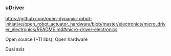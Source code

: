 ### uDriver
https://github.com/open-dynamic-robot-initiative/open_robot_actuator_hardware/blob/master/electronics/micro_driver_electronics/README.md#micro-driver-electronics

Open source (+TI libs); Open hardware

Dual axis
